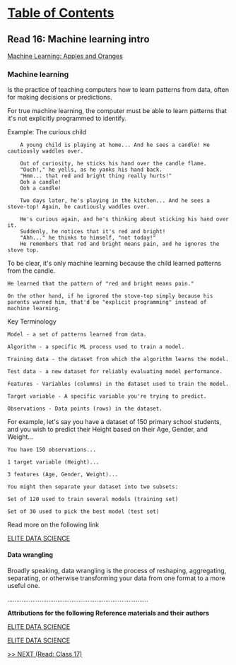 # [Table of Contents](https://wondwosentsige.github.io/code-401-reading-notes/Home)

## Read 16: Machine learning intro

[Machine Learning: Apples and Oranges](https://www.youtube.com/watch?v=cKxRvEZd3Mw)

### Machine learning 

Is the practice of teaching computers how to learn patterns from data, often for making decisions or predictions.

For true machine learning, the computer must be able to learn patterns that it's not explicitly programmed to identify.

Example: The curious child

        A young child is playing at home... And he sees a candle! He cautiously waddles over.

        Out of curiosity, he sticks his hand over the candle flame.
        "Ouch!," he yells, as he yanks his hand back.
        "Hmm... that red and bright thing really hurts!"
        Ooh a candle!
        Ooh a candle!

        Two days later, he's playing in the kitchen... And he sees a stove-top! Again, he cautiously waddles over.

        He's curious again, and he's thinking about sticking his hand over it.
        Suddenly, he notices that it's red and bright!
        "Ahh..." he thinks to himself, "not today!"
        He remembers that red and bright means pain, and he ignores the stove top.

To be clear, it's only machine learning because the child learned patterns from the candle.

    He learned that the pattern of "red and bright means pain."

    On the other hand, if he ignored the stove-top simply because his parents warned him, that'd be "explicit programming" instead of machine learning.

Key Terminology

    Model - a set of patterns learned from data.

    Algorithm - a specific ML process used to train a model.

    Training data - the dataset from which the algorithm learns the model.

    Test data - a new dataset for reliably evaluating model performance.

    Features - Variables (columns) in the dataset used to train the model.

    Target variable - A specific variable you're trying to predict.

    Observations - Data points (rows) in the dataset.

For example, let's say you have a dataset of 150 primary school students, and you wish to predict their Height based on their Age, Gender, and Weight...

    You have 150 observations...

    1 target variable (Height)...

    3 features (Age, Gender, Weight)...

    You might then separate your dataset into two subsets:

    Set of 120 used to train several models (training set)

    Set of 30 used to pick the best model (test set)

Read more on the following link

[ELITE DATA SCIENCE](https://elitedatascience.com/primer)

#### Data wrangling

Broadly speaking, data wrangling is the process of reshaping, aggregating, separating, or otherwise transforming your data from one format to a more useful one.























...............................................................................

__Attributions for the following Reference materials and their authors__

[ELITE DATA SCIENCE](https://elitedatascience.com/primer)

[ELITE DATA SCIENCE](https://elitedatascience.com/python-data-wrangling-tutorial)

[>> NEXT (Read: Class 17)](https://wondwosentsige.github.io/code-401-reading-note/class-17)